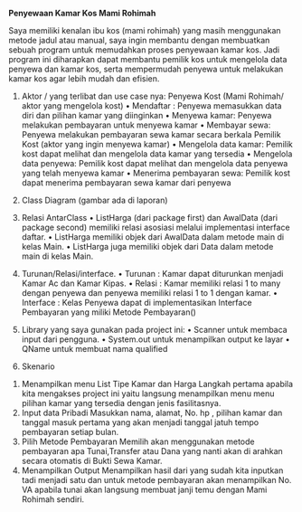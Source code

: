 **Penyewaan Kamar Kos Mami Rohimah**

Saya memiliki kenalan ibu kos (mami rohimah) yang masih menggunakan metode jadul atau manual, saya ingin membantu dengan membuatkan sebuah program untuk memudahkan proses penyewaan kamar kos. Jadi program ini diharapkan dapat membantu pemilik kos untuk mengelola data penyewa dan kamar kos, serta mempermudah penyewa untuk melakukan kamar kos agar lebih mudah dan efisien.

1.	Aktor / yang terlibat dan use case nya: Penyewa Kost (Mami Rohimah/ aktor yang mengelola kost)
•	Mendaftar : Penyewa memasukkan data diri dan pilihan kamar yang diinginkan
•	Menyewa kamar: Penyewa melakukan pembayaran untuk menyewa kamar
•	Membayar sewa: Penyewa melakukan pembayaran sewa kamar secara berkala Pemilik Kost (aktor yang ingin menyewa kamar)
•	Mengelola data kamar: Pemilik kost dapat melihat dan mengelola data kamar yang tersedia
•	Mengelola data penyewa: Pemilik kost dapat melihat dan mengelola data penyewa yang telah menyewa kamar
•	Menerima pembayaran sewa: Pemilik kost dapat menerima pembayaran sewa kamar dari penyewa

2.	Class Diagram
 (gambar ada di laporan)

3.	Relasi AntarClass
•	ListHarga (dari package first) dan AwalData (dari package second) memiliki relasi asosiasi melalui implementasi interface daftar.
•	ListHarga memiliki objek dari AwalData dalam metode main di kelas Main.
•	ListHarga juga memiliki objek dari Data dalam metode main di kelas Main.

4.	Turunan/Relasi/interface. 
•	Turunan : Kamar dapat diturunkan menjadi Kamar Ac dan Kamar Kipas. 
•	Relasi : Kamar memiliki relasi 1 to many dengan penyewa dan penyewa memiliki relasi 1 to 1 dengan kamar. 
•	Interface : Kelas Penyewa dapat di implementasikan Interface Pembayaran yang miliki Metode Pembayaran()

5.	Library yang saya gunakan pada project ini:
•	Scanner untuk membaca input dari pengguna.
•	System.out untuk menampilkan output ke layar
•	QName untuk membuat nama qualified

6. Skenario
 1)	Menampilkan menu List Tipe Kamar dan Harga 
Langkah pertama apabila  kita mengakses project ini yaitu langsung menampilkan menu menu pilihan kamar yang tersedia dengan jenis fasilitasnya.
 2)	Input data Pribadi 
Masukkan nama, alamat, No. hp , pilihan kamar dan tanggal masuk pertama yang akan menjadi tanggal jatuh tempo pembayaran setiap bulan.
 3) Pilih Metode Pembayaran
Memilih akan menggunakan metode pembayaran apa Tunai,Transfer atau Dana yang nanti akan di arahkan secara otomatis di Bukti Sewa Kamar.
 4) Menampilkan Output
Menampilkan hasil dari yang sudah kita inputkan tadi menjadi satu dan untuk metode pembayaran akan menampilkan No. VA apabila tunai akan langsung membuat janji temu dengan Mami Rohimah sendiri.
